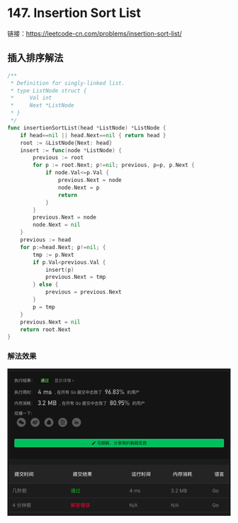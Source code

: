# 147. Insertion Sort List

链接：https://leetcode-cn.com/problems/insertion-sort-list/

## 插入排序解法

```go
/**
 * Definition for singly-linked list.
 * type ListNode struct {
 *     Val int
 *     Next *ListNode
 * }
 */
func insertionSortList(head *ListNode) *ListNode {
    if head==nil || head.Next==nil { return head }
    root := &ListNode{Next: head}
    insert := func(node *ListNode) {
        previous := root
        for p := root.Next; p!=nil; previous, p=p, p.Next {
            if node.Val<=p.Val {
                previous.Next = node
                node.Next = p
                return
            }
        }
        previous.Next = node
        node.Next = nil
    }
    previous := head
    for p:=head.Next; p!=nil; {
        tmp := p.Next
        if p.Val<previous.Val {
            insert(p)
            previous.Next = tmp
        } else {
            previous = previous.Next
        }
        p = tmp
    }
    previous.Next = nil
    return root.Next
}
```

### 解法效果

![147_insertion_sort_list](./img/147_insertion_sort_list.png)